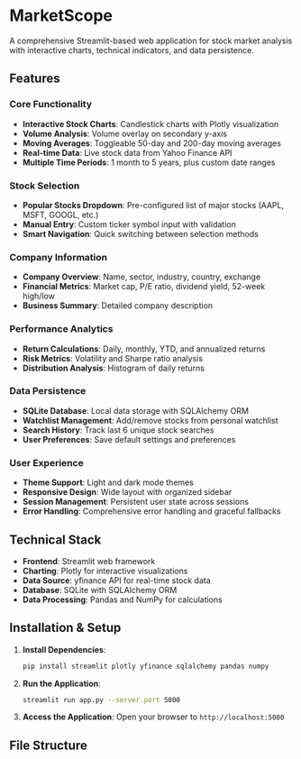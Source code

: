 # MarketScope

A comprehensive Streamlit-based web application for stock market analysis with interactive charts, technical indicators, and data persistence.

## Features

### Core Functionality
- **Interactive Stock Charts**: Candlestick charts with Plotly visualization
- **Volume Analysis**: Volume overlay on secondary y-axis
- **Moving Averages**: Toggleable 50-day and 200-day moving averages
- **Real-time Data**: Live stock data from Yahoo Finance API
- **Multiple Time Periods**: 1 month to 5 years, plus custom date ranges

### Stock Selection
- **Popular Stocks Dropdown**: Pre-configured list of major stocks (AAPL, MSFT, GOOGL, etc.)
- **Manual Entry**: Custom ticker symbol input with validation
- **Smart Navigation**: Quick switching between selection methods

### Company Information
- **Company Overview**: Name, sector, industry, country, exchange
- **Financial Metrics**: Market cap, P/E ratio, dividend yield, 52-week high/low
- **Business Summary**: Detailed company description

### Performance Analytics
- **Return Calculations**: Daily, monthly, YTD, and annualized returns
- **Risk Metrics**: Volatility and Sharpe ratio analysis
- **Distribution Analysis**: Histogram of daily returns

### Data Persistence
- **SQLite Database**: Local data storage with SQLAlchemy ORM
- **Watchlist Management**: Add/remove stocks from personal watchlist
- **Search History**: Track last 6 unique stock searches
- **User Preferences**: Save default settings and preferences

### User Experience
- **Theme Support**: Light and dark mode themes
- **Responsive Design**: Wide layout with organized sidebar
- **Session Management**: Persistent user state across sessions
- **Error Handling**: Comprehensive error handling and graceful fallbacks

## Technical Stack

- **Frontend**: Streamlit web framework
- **Charting**: Plotly for interactive visualizations
- **Data Source**: yfinance API for real-time stock data
- **Database**: SQLite with SQLAlchemy ORM
- **Data Processing**: Pandas and NumPy for calculations

## Installation & Setup

1. **Install Dependencies**:
   ```bash
   pip install streamlit plotly yfinance sqlalchemy pandas numpy
   ```

2. **Run the Application**:
   ```bash
   streamlit run app.py --server.port 5000
   ```

3. **Access the Application**:
   Open your browser to `http://localhost:5000`

## File Structure

